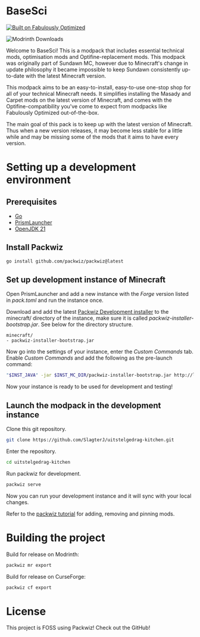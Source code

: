 # BaseSci

[![Built on Fabulously Optimized](https://cdn.jsdelivr.net/npm/@intergrav/devins-badges@3/assets/cozy/built-with/fabulously-optimized_64h.png)](https://download.fo)

![Modrinth Downloads](https://img.shields.io/modrinth/dt/W7qkr930)

Welcome to BaseSci! This is a modpack that includes essential technical mods,
optimisation mods and Optifine-replacement mods. This modpack was originally
part of Sundawn MC, however due to Minecraft's change in update philosophy it
became impossible to keep Sundawn consistently up-to-date with the latest
Minecraft version.

This modpack aims to be an easy-to-install, easy-to-use one-stop shop for all
of your technical Minecraft needs. It simplifies installing the Masady and
Carpet mods on the latest version of Minecraft, and comes with the
Optifine-compatibility you've come to expect from modpacks like Fabulously
Optimized out-of-the-box.

The main goal of this pack is to keep up with the latest version of Minecraft.
Thus when a new version releases, it may become less stable for a little while
and may be missing some of the mods that it aims to have every version.

# Setting up a development environment

## Prerequisites

- [Go](https://go.dev/)
- [PrismLauncher](https://www.prismlauncher.org/)
- [OpenJDK 21](https://www.adoptium.net/temurin/releases/?os=any&arch=any&version=21)

## Install Packwiz

```bash
go install github.com/packwiz/packwiz@latest
```

## Set up development instance of Minecraft

Open PrismLauncher and add a new instance with the _Forge_ version listed in _pack.toml_ and run the instance once.

Download and add the latest [Packwiz Development installer](https://www.github.com/packwiz/packwiz-installer-bootstrap/releases) to the minecraft/ directory of the instance, make sure it is called _packwiz-installer-bootstrap.jar_. See below for the directory structure.

```
minecraft/
- packwiz-installer-bootstrap.jar
```

Now go into the settings of your instance, enter the _Custom Commands_ tab. Enable _Custom Commands_ and add the following as the pre-launch command:

```bash
"$INST_JAVA" -jar $INST_MC_DIR/packwiz-installer-bootstrap.jar http://localhost:8080/pack.toml
```

Now your instance is ready to be used for development and testing!

## Launch the modpack in the development instance

Clone this git repository.

```bash
git clone https://github.com/SlagterJ/uitstelgedrag-kitchen.git
```

Enter the repository.

```bash
cd uitstelgedrag-kitchen
```

Run packwiz for development.

```bash
packwiz serve
```

Now you can run your development instance and it will sync with your local changes.

Refer to the [packwiz tutorial](https://packwiz.infra.link/tutorials/creating/getting-started/) for adding, removing and pinning mods.

# Building the project

Build for release on Modrinth:

```bash
packwiz mr export
```

Build for release on CurseForge:

```bash
packwiz cf export
```

# License

This project is FOSS using Packwiz! Check out the GitHub!
